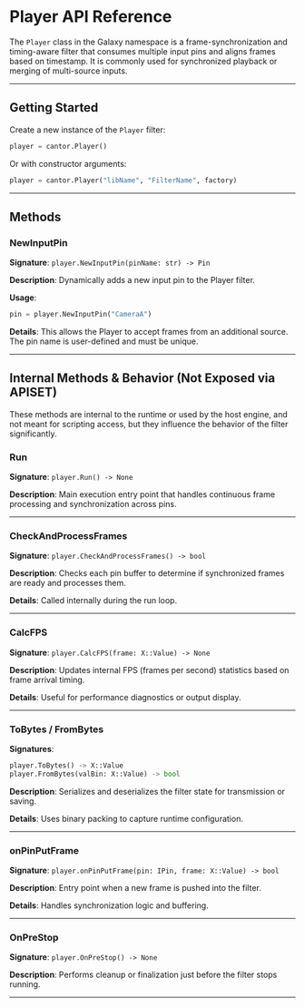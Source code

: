 # Player API Reference

The `Player` class in the Galaxy namespace is a frame-synchronization and timing-aware filter that consumes multiple input pins and aligns frames based on timestamp. It is commonly used for synchronized playback or merging of multi-source inputs.

---

## Getting Started

Create a new instance of the `Player` filter:

```python
player = cantor.Player()
```

Or with constructor arguments:

```python
player = cantor.Player("libName", "FilterName", factory)
```

---

## Methods

### NewInputPin
**Signature**: `player.NewInputPin(pinName: str) -> Pin`

**Description**: Dynamically adds a new input pin to the Player filter.

**Usage**:
```python
pin = player.NewInputPin("CameraA")
```

**Details**: This allows the Player to accept frames from an additional source. The pin name is user-defined and must be unique.

---

## Internal Methods & Behavior (Not Exposed via APISET)

These methods are internal to the runtime or used by the host engine, and not meant for scripting access, but they influence the behavior of the filter significantly.

### Run
**Signature**: `player.Run() -> None`

**Description**: Main execution entry point that handles continuous frame processing and synchronization across pins.

---

### CheckAndProcessFrames
**Signature**: `player.CheckAndProcessFrames() -> bool`

**Description**: Checks each pin buffer to determine if synchronized frames are ready and processes them.

**Details**: Called internally during the run loop.

---

### CalcFPS
**Signature**: `player.CalcFPS(frame: X::Value) -> None`

**Description**: Updates internal FPS (frames per second) statistics based on frame arrival timing.

**Details**: Useful for performance diagnostics or output display.

---

### ToBytes / FromBytes
**Signatures**:
```python
player.ToBytes() -> X::Value
player.FromBytes(valBin: X::Value) -> bool
```

**Description**: Serializes and deserializes the filter state for transmission or saving.

**Details**: Uses binary packing to capture runtime configuration.

---

### onPinPutFrame
**Signature**: `player.onPinPutFrame(pin: IPin, frame: X::Value) -> bool`

**Description**: Entry point when a new frame is pushed into the filter.

**Details**: Handles synchronization logic and buffering.

---

### OnPreStop
**Signature**: `player.OnPreStop() -> None`

**Description**: Performs cleanup or finalization just before the filter stops running.

---

